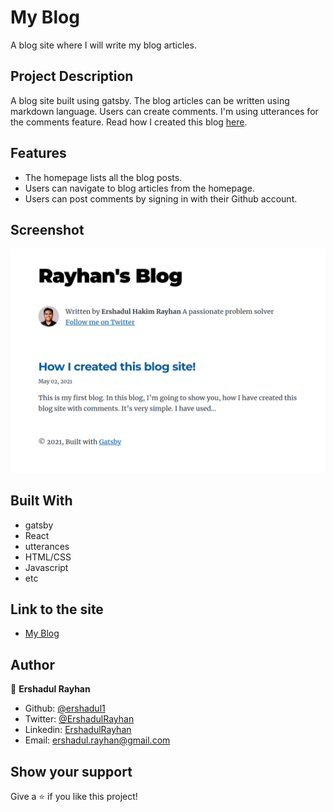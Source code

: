 # My Blog
A blog site where I will write my blog articles.

## Project Description

A blog site built using gatsby. The blog articles can be written using markdown language. Users can create comments. I'm using utterances for the comments feature.
Read how I created this blog [here](https://ershadul.me/my-blog/blog-1/).

## Features

- The homepage lists all the blog posts.
- Users can navigate to blog articles from the homepage.
- Users can post comments by signing in with their Github account.

## Screenshot

![](screenshot.png)

## Built With

- gatsby
- React
- utterances
- HTML/CSS
- Javascript
- etc

## Link to the site

- [My Blog](https://ershadul.me/my-blog/)

## Author 

👤 **Ershadul Rayhan**

- Github: [@ershadul1](https://github.com/ershadul1)
- Twitter: [@ErshadulRayhan](https://twitter.com/ErshadulRayhan)
- Linkedin: [ErshadulRayhan](https://www.linkedin.com/in/ershadulrayhan/)
- Email:  ershadul.rayhan@gmail.com


## Show your support

Give a ⭐️ if you like this project!
